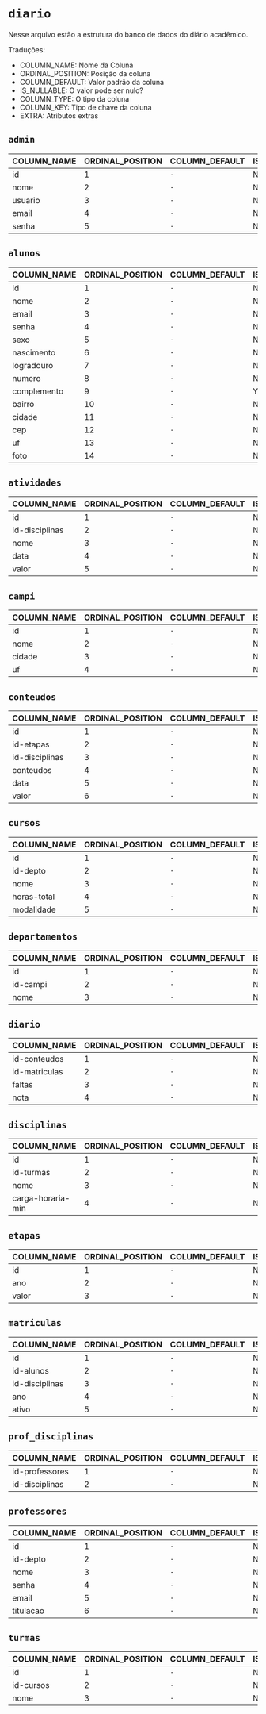 # `diario`

Nesse arquivo estão a estrutura do banco de dados do diário acadêmico.

Traduções:

- COLUMN_NAME: Nome da Coluna
- ORDINAL_POSITION: Posição da coluna
- COLUMN_DEFAULT: Valor padrão da coluna
- IS_NULLABLE: O valor pode ser nulo?
- COLUMN_TYPE: O tipo da coluna
- COLUMN_KEY: Tipo de chave da coluna
- EXTRA: Atributos extras

## `admin`

| COLUMN_NAME | ORDINAL_POSITION | COLUMN_DEFAULT | IS_NULLABLE | COLUMN_TYPE  | COLUMN_KEY | EXTRA          |
| ----------- | ---------------- | -------------- | ----------- | ------------ | ---------- | -------------- |
| id          | 1                | `-`            | NO          | int(11)      | PRI        | auto_increment |
| nome        | 2                | `-`            | NO          | varchar(255) | `-`        | `-`            |
| usuario     | 3                | `-`            | NO          | varchar(255) | `-`        | `-`            |
| email       | 4                | `-`            | NO          | varchar(255) | UNI        | `-`            |
| senha       | 5                | `-`            | NO          | varchar(255) | `-`        | `-`            |

## `alunos`

| COLUMN_NAME | ORDINAL_POSITION | COLUMN_DEFAULT | IS_NULLABLE | COLUMN_TYPE   | COLUMN_KEY | EXTRA |
| ----------- | ---------------- | -------------- | ----------- | ------------- | ---------- | ----- |
| id          | 1                | `-`            | NO          | bigint(20)    | PRI        | `-`   |
| nome        | 2                | `-`            | NO          | varchar(255)  | `-`        | `-`   |
| email       | 3                | `-`            | NO          | varchar(255)  | UNI        | `-`   |
| senha       | 4                | `-`            | NO          | varchar(255)  | `-`        | `-`   |
| sexo        | 5                | `-`            | NO          | enum('M','F') | `-`        | `-`   |
| nascimento  | 6                | `-`            | NO          | date          | `-`        | `-`   |
| logradouro  | 7                | `-`            | NO          | varchar(255)  | `-`        | `-`   |
| numero      | 8                | `-`            | NO          | int(11)       | `-`        | `-`   |
| complemento | 9                | `-`            | YES         | varchar(255)  | `-`        | `-`   |
| bairro      | 10               | `-`            | NO          | varchar(255)  | `-`        | `-`   |
| cidade      | 11               | `-`            | NO          | varchar(255)  | `-`        | `-`   |
| cep         | 12               | `-`            | NO          | int(11)       | `-`        | `-`   |
| uf          | 13               | `-`            | NO          | varchar(255)  | `-`        | `-`   |
| foto        | 14               | `-`            | NO          | text          | `-`        | `-`   |

## `atividades`

| COLUMN_NAME    | ORDINAL_POSITION | COLUMN_DEFAULT | IS_NULLABLE | COLUMN_TYPE  | COLUMN_KEY | EXTRA          |
| -------------- | ---------------- | -------------- | ----------- | ------------ | ---------- | -------------- |
| id             | 1                | `-`            | NO          | int(11)      | PRI        | auto_increment |
| id-disciplinas | 2                | `-`            | NO          | int(11)      | `-`        | `-`            |
| nome           | 3                | `-`            | NO          | varchar(255) | `-`        | `-`            |
| data           | 4                | `-`            | NO          | date         | `-`        | `-`            |
| valor          | 5                | `-`            | NO          | decimal(5,2) | `-`        | `-`            |

## `campi`

| COLUMN_NAME | ORDINAL_POSITION | COLUMN_DEFAULT | IS_NULLABLE | COLUMN_TYPE  | COLUMN_KEY | EXTRA          |
| ----------- | ---------------- | -------------- | ----------- | ------------ | ---------- | -------------- |
| id          | 1                | `-`            | NO          | int(11)      | PRI        | auto_increment |
| nome        | 2                | `-`            | NO          | varchar(255) | `-`        | `-`            |
| cidade      | 3                | `-`            | NO          | varchar(255) | `-`        | `-`            |
| uf          | 4                | `-`            | NO          | varchar(255) | `-`        | `-`            |

## `conteudos`

| COLUMN_NAME    | ORDINAL_POSITION | COLUMN_DEFAULT | IS_NULLABLE | COLUMN_TYPE  | COLUMN_KEY | EXTRA          |
| -------------- | ---------------- | -------------- | ----------- | ------------ | ---------- | -------------- |
| id             | 1                | `-`            | NO          | int(11)      | PRI        | auto_increment |
| id-etapas      | 2                | `-`            | NO          | int(11)      | `-`        | `-`            |
| id-disciplinas | 3                | `-`            | NO          | int(11)      | `-`        | `-`            |
| conteudos      | 4                | `-`            | NO          | text         | `-`        | `-`            |
| data           | 5                | `-`            | NO          | date         | `-`        | `-`            |
| valor          | 6                | `-`            | NO          | decimal(5,2) | `-`        | `-`            |

## `cursos`

| COLUMN_NAME | ORDINAL_POSITION | COLUMN_DEFAULT | IS_NULLABLE | COLUMN_TYPE  | COLUMN_KEY | EXTRA          |
| ----------- | ---------------- | -------------- | ----------- | ------------ | ---------- | -------------- |
| id          | 1                | `-`            | NO          | int(11)      | PRI        | auto_increment |
| id-depto    | 2                | `-`            | NO          | int(11)      | `-`        | `-`            |
| nome        | 3                | `-`            | NO          | varchar(255) | `-`        | `-`            |
| horas-total | 4                | `-`            | NO          | int(11)      | `-`        | `-`            |
| modalidade  | 5                | `-`            | NO          | varchar(255) | `-`        | `-`            |

## `departamentos`

| COLUMN_NAME | ORDINAL_POSITION | COLUMN_DEFAULT | IS_NULLABLE | COLUMN_TYPE  | COLUMN_KEY | EXTRA          |
| ----------- | ---------------- | -------------- | ----------- | ------------ | ---------- | -------------- |
| id          | 1                | `-`            | NO          | int(11)      | PRI        | auto_increment |
| id-campi    | 2                | `-`            | NO          | int(11)      | `-`        | `-`            |
| nome        | 3                | `-`            | NO          | varchar(255) | `-`        | `-`            |

## `diario`

| COLUMN_NAME   | ORDINAL_POSITION | COLUMN_DEFAULT | IS_NULLABLE | COLUMN_TYPE  | COLUMN_KEY | EXTRA |
| ------------- | ---------------- | -------------- | ----------- | ------------ | ---------- | ----- |
| id-conteudos  | 1                | `-`            | NO          | int(11)      | `-`        | `-`   |
| id-matriculas | 2                | `-`            | NO          | int(11)      | `-`        | `-`   |
| faltas        | 3                | `-`            | NO          | int(11)      | `-`        | `-`   |
| nota          | 4                | `-`            | NO          | decimal(5,2) | `-`        | `-`   |

## `disciplinas`

| COLUMN_NAME       | ORDINAL_POSITION | COLUMN_DEFAULT | IS_NULLABLE | COLUMN_TYPE  | COLUMN_KEY | EXTRA          |
| ----------------- | ---------------- | -------------- | ----------- | ------------ | ---------- | -------------- |
| id                | 1                | `-`            | NO          | int(11)      | PRI        | auto_increment |
| id-turmas         | 2                | `-`            | NO          | int(11)      | `-`        | `-`            |
| nome              | 3                | `-`            | NO          | varchar(255) | `-`        | `-`            |
| carga-horaria-min | 4                | `-`            | NO          | int(11)      | `-`        | `-`            |

## `etapas`

| COLUMN_NAME | ORDINAL_POSITION | COLUMN_DEFAULT | IS_NULLABLE | COLUMN_TYPE  | COLUMN_KEY | EXTRA          |
| ----------- | ---------------- | -------------- | ----------- | ------------ | ---------- | -------------- |
| id          | 1                | `-`            | NO          | int(11)      | PRI        | auto_increment |
| ano         | 2                | `-`            | NO          | int(11)      | `-`        | `-`            |
| valor       | 3                | `-`            | NO          | decimal(5,2) | `-`        | `-`            |

## `matriculas`

| COLUMN_NAME    | ORDINAL_POSITION | COLUMN_DEFAULT | IS_NULLABLE | COLUMN_TYPE | COLUMN_KEY | EXTRA          |
| -------------- | ---------------- | -------------- | ----------- | ----------- | ---------- | -------------- |
| id             | 1                | `-`            | NO          | int(11)     | PRI        | auto_increment |
| id-alunos      | 2                | `-`            | NO          | bigint(20)  | `-`        | `-`            |
| id-disciplinas | 3                | `-`            | NO          | int(11)     | `-`        | `-`            |
| ano            | 4                | `-`            | NO          | int(11)     | `-`        | `-`            |
| ativo          | 5                | `-`            | NO          | tinyint(1)  | `-`        | `-`            |

## `prof_disciplinas`

| COLUMN_NAME    | ORDINAL_POSITION | COLUMN_DEFAULT | IS_NULLABLE | COLUMN_TYPE | COLUMN_KEY | EXTRA |
| -------------- | ---------------- | -------------- | ----------- | ----------- | ---------- | ----- |
| id-professores | 1                | `-`            | NO          | int(11)     | `-`        | `-`   |
| id-disciplinas | 2                | `-`            | NO          | int(11)     | `-`        | `-`   |

## `professores`

| COLUMN_NAME | ORDINAL_POSITION | COLUMN_DEFAULT | IS_NULLABLE | COLUMN_TYPE           | COLUMN_KEY | EXTRA |
| ----------- | ---------------- | -------------- | ----------- | --------------------- | ---------- | ----- |
| id          | 1                | `-`            | NO          | int(11)               | PRI        | `-`   |
| id-depto    | 2                | `-`            | NO          | int(11)               | `-`        | `-`   |
| nome        | 3                | `-`            | NO          | varchar(255)          | `-`        | `-`   |
| senha       | 4                | `-`            | NO          | varchar(255)          | `-`        | `-`   |
| email       | 5                | `-`            | NO          | varchar(255)          | UNI        | `-`   |
| titulacao   | 6                | `-`            | NO          | enum('M','D','E','G') | `-`        | `-`   |

## `turmas`

| COLUMN_NAME | ORDINAL_POSITION | COLUMN_DEFAULT | IS_NULLABLE | COLUMN_TYPE  | COLUMN_KEY | EXTRA          |
| ----------- | ---------------- | -------------- | ----------- | ------------ | ---------- | -------------- |
| id          | 1                | `-`            | NO          | int(11)      | PRI        | auto_increment |
| id-cursos   | 2                | `-`            | NO          | int(11)      | `-`        | `-`            |
| nome        | 3                | `-`            | NO          | varchar(255) | `-`        | `-`            |
